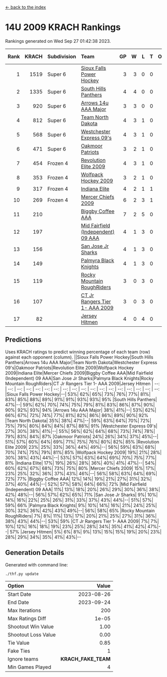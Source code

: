 [<- back to the index](readme.md)
# 14U 2009 KRACH Rankings
Rankings generated on Wed Sep 27 01:42:38 2023.

Rank|KRACH|Subdivision|Team|GP|W|L|T|OTW|OTL|SoS|Exp Wins|Win Diff
---:|---:|:---|:---|---:|---:|---:|---:|---:|---:|---:|---:|---:
1|1519|Super 6|[Sioux Falls Power Hockey](https://gamesheetstats.com/seasons/3664/teams/140999/schedule)|3|3|0|0|0|0|369|3.8|-0.0
2|1335|Super 6|[South Hills Panthers](https://gamesheetstats.com/seasons/3664/teams/160166/schedule)|4|4|0|0|0|0|224|4.8|-0.0
3|920|Super 6|[Arrows 14u  AAA Major](https://gamesheetstats.com/seasons/3664/teams/140993/schedule)|3|3|0|0|0|0|191|3.9|0.0
4|812|Super 6|[Team North Dakota](https://gamesheetstats.com/seasons/3664/teams/141001/schedule)|4|3|1|0|0|0|531|3.8|-0.0
5|568|Super 6|[Westchester Express 09's](https://gamesheetstats.com/seasons/3664/teams/140992/schedule)|4|3|1|0|0|1|286|3.9|0.0
6|471|Super 6|[Oakmoor Patriots](https://gamesheetstats.com/seasons/3664/teams/141002/schedule)|3|2|1|0|1|0|369|2.8|-0.0
7|454|Frozen 4|[Revolution Elite 2009](https://gamesheetstats.com/seasons/3664/teams/140996/schedule)|4|3|1|0|0|0|216|3.9|0.0
8|353|Frozen 4|[Wolfpack Hockey 2009](https://gamesheetstats.com/seasons/3664/teams/140986/schedule)|3|2|1|0|0|1|227|2.9|0.0
9|317|Frozen 4|[Indiana Elite](https://gamesheetstats.com/seasons/3664/teams/144344/schedule)|4|2|1|1|0|0|224|3.7|-0.0
10|269|Frozen 4|[Mercer Chiefs 2009](https://gamesheetstats.com/seasons/3664/teams/140987/schedule)|6|2|3|1|1|0|452|3.7|0.0
11|210||[Biggby Coffee AAA](https://gamesheetstats.com/seasons/3664/teams/144343/schedule)|7|2|5|0|0|1|651|2.8|-0.0
12|197||[Mid Fairfield (Independent) 09 AAA](https://gamesheetstats.com/seasons/3664/teams/140981/schedule)|4|1|3|0|0|0|433|1.9|0.0
13|156||[San Jose Jr Sharks](https://gamesheetstats.com/seasons/3664/teams/141003/schedule)|4|1|3|0|0|0|481|1.9|0.0
14|149||[Palmyra Black Knights](https://gamesheetstats.com/seasons/3664/teams/140997/schedule)|4|1|3|0|0|0|471|1.8|-0.0
15|119||[Rocky Mountain RoughRiders](https://gamesheetstats.com/seasons/3664/teams/144346/schedule)|3|0|3|0|0|0|784|0.8|-0.0
16|107||[CT Jr Rangers Tier 1- AAA 2009](https://gamesheetstats.com/seasons/3664/teams/140983/schedule)|3|0|3|0|0|0|632|0.9|0.0
17|82||[Jersey Hitmen](https://gamesheetstats.com/seasons/3664/teams/140988/schedule)|4|0|4|0|0|0|511|0.9|0.0

## Predictions
Uses KRACH ratings to predict winning percentage of each team (row) against each opponent (column).
||Sioux Falls Power Hockey|South Hills Panthers|Arrows 14u  AAA Major|Team North Dakota|Westchester Express 09's|Oakmoor Patriots|Revolution Elite 2009|Wolfpack Hockey 2009|Indiana Elite|Mercer Chiefs 2009|Biggby Coffee AAA|Mid Fairfield (Independent) 09 AAA|San Jose Jr Sharks|Palmyra Black Knights|Rocky Mountain RoughRiders|CT Jr Rangers Tier 1- AAA 2009|Jersey Hitmen
| --: | --: | --: | --: | --: | --: | --: | --: | --: | --: | --: | --: | --: | --: | --: | --: | --: | --: 
|Sioux Falls Power Hockey|--| 53%| 62%| 65%| 73%| 76%| 77%| 81%| 83%| 85%| 88%| 89%| 91%| 91%| 93%| 93%| 95%
|South Hills Panthers| 47%|--| 59%| 62%| 70%| 74%| 75%| 79%| 81%| 83%| 86%| 87%| 90%| 90%| 92%| 93%| 94%
|Arrows 14u  AAA Major| 38%| 41%|--| 53%| 62%| 66%| 67%| 72%| 74%| 77%| 81%| 82%| 86%| 86%| 89%| 90%| 92%
|Team North Dakota| 35%| 38%| 47%|--| 59%| 63%| 64%| 70%| 72%| 75%| 79%| 80%| 84%| 84%| 87%| 88%| 91%
|Westchester Express 09's| 27%| 30%| 38%| 41%|--| 55%| 56%| 62%| 64%| 68%| 73%| 74%| 78%| 79%| 83%| 84%| 87%
|Oakmoor Patriots| 24%| 26%| 34%| 37%| 45%|--| 51%| 57%| 60%| 64%| 69%| 71%| 75%| 76%| 80%| 82%| 85%
|Revolution Elite 2009| 23%| 25%| 33%| 36%| 44%| 49%|--| 56%| 59%| 63%| 68%| 70%| 74%| 75%| 79%| 81%| 85%
|Wolfpack Hockey 2009| 19%| 21%| 28%| 30%| 38%| 43%| 44%|--| 53%| 57%| 63%| 64%| 69%| 70%| 75%| 77%| 81%
|Indiana Elite| 17%| 19%| 26%| 28%| 36%| 40%| 41%| 47%|--| 54%| 60%| 62%| 67%| 68%| 73%| 75%| 80%
|Mercer Chiefs 2009| 15%| 17%| 23%| 25%| 32%| 36%| 37%| 43%| 46%|--| 56%| 58%| 63%| 64%| 69%| 72%| 77%
|Biggby Coffee AAA| 12%| 14%| 19%| 21%| 27%| 31%| 32%| 37%| 40%| 44%|--| 52%| 57%| 58%| 64%| 66%| 72%
|Mid Fairfield (Independent) 09 AAA| 11%| 13%| 18%| 20%| 26%| 29%| 30%| 36%| 38%| 42%| 48%|--| 56%| 57%| 62%| 65%| 71%
|San Jose Jr Sharks|  9%| 10%| 14%| 16%| 22%| 25%| 26%| 31%| 33%| 37%| 43%| 44%|--| 51%| 57%| 59%| 66%
|Palmyra Black Knights|  9%| 10%| 14%| 16%| 21%| 24%| 25%| 30%| 32%| 36%| 42%| 43%| 49%|--| 56%| 58%| 65%
|Rocky Mountain RoughRiders|  7%|  8%| 11%| 13%| 17%| 20%| 21%| 25%| 27%| 31%| 36%| 38%| 43%| 44%|--| 53%| 59%
|CT Jr Rangers Tier 1- AAA 2009|  7%|  7%| 10%| 12%| 16%| 18%| 19%| 23%| 25%| 28%| 34%| 35%| 41%| 42%| 47%|--| 57%
|Jersey Hitmen|  5%|  6%|  8%|  9%| 13%| 15%| 15%| 19%| 20%| 23%| 28%| 29%| 34%| 35%| 41%| 43%|--

## Generation Details

Generated with command line:
```
./thf.py update
```

| Option | Value |
| :----- | ----: |
| Start Date | 2023-08-26 |
| End Date | 2023-09-24 |
| Max Iterations | 200 |
| Max Ratings Diff | 1e-05 |
| Shootout Win Value | 1.00 |
| Shootout Loss Value | 0.00 |
| Tie Value | 0.85 |
| Fake Ties | 1 |
| Ignore teams | __KRACH_FAKE_TEAM__ |
| Min Games Played | 4 |

